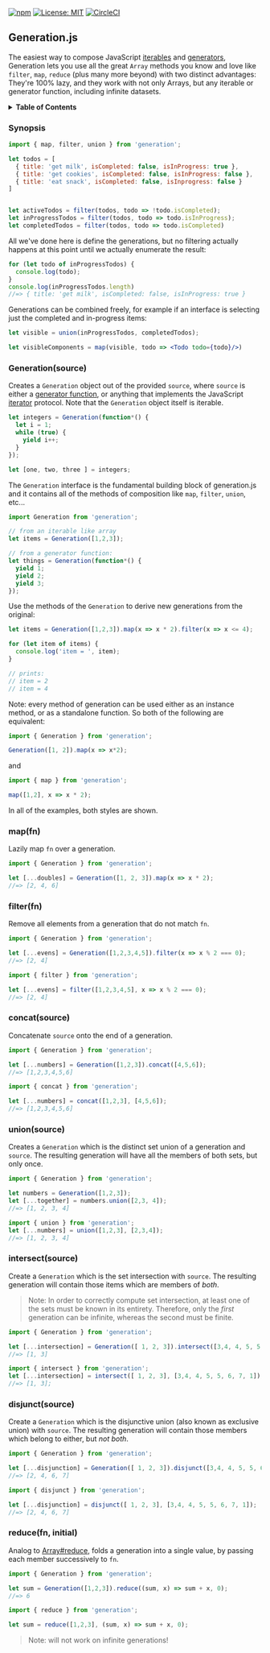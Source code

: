 [![npm](https://img.shields.io/npm/v/generation.svg)](https://www.npmjs.com/package/generation)
[![License: MIT](https://img.shields.io/badge/License-MIT-yellow.svg)](https://opensource.org/licenses/MIT)
[![CircleCI](https://circleci.com/gh/cowboyd/generation.js.svg?style=shield)](https://circleci.com/gh/cowboyd/generation.js)

## Generation.js

The easiest way to compose JavaScript [iterables][1] and
[generators][2], Generation lets you use all the great `Array` methods you
know and love like `filter`, `map`, `reduce` (plus many more beyond)
with two distinct advantages: They're 100% lazy, and they work with
not only Arrays, but any iterable or generator function, including
infinite datasets.

<details>
  <summary><strong>Table of Contents</strong></summary>
<!-- toc -->

- [Synopsis](#synopsis)
- [Generation](#generationsource)
- [map](#mapfn)
- [filter](#filterfn)
- [concat](#concatsource)
- [union](#unionsource)
- [intersect](#intersectsource)
- [disjunct](#disjunctsource)
- [reduce](#reducefninitial)

<!-- tocstop -->
</details>

### Synopsis

``` javascript
import { map, filter, union } from 'generation';

let todos = [
  { title: 'get milk', isCompleted: false, isInProgress: true },
  { title: 'get cookies', isCompleted: false, isInProgress: false },
  { title: 'eat snack', isCompleted: false, isInprogress: false }
]


let activeTodos = filter(todos, todo => !todo.isCompleted);
let inProgressTodos = filter(todos, todo => todo.isInProgress);
let completedTodos = filter(todos, todo => todo.isCompleted)

```

All we've done here is define the generations, but no filtering
actually happens at this point until we actually enumerate the result:


``` javascript
for (let todo of inProgressTodos) {
  console.log(todo);
}
console.log(inProgressTodos.length)
//=> { title: 'get milk', isCompleted: false, isInProgress: true }
```

Generations can be combined freely, for example if an interface is
selecting just the completed and in-progress items:

``` jsx
let visible = union(inProgressTodos, completedTodos);

let visibleComponents = map(visible, todo => <Todo todo={todo}/>)
```

### Generation(source)

Creates a `Generation` object out of the provided `source`, where
`source` is either a [generator function][2], or anything that
implements the JavaScript [iterator][1] protocol. Note that the
`Generation` object itself is iterable.

``` javascript
let integers = Generation(function*() {
  let i = 1;
  while (true) {
    yield i++;
  }
});

let [one, two, three ] = integers;
```

The `Generation` interface is the fundamental building block of
generation.js and it contains all of the methods of composition like
`map`, `filter`, `union`, etc...


``` javascript
import Generation from 'generation';

// from an iterable like array
let items = Generation([1,2,3]);

// from a generator function:
let things = Generation(function*() {
  yield 1;
  yield 2;
  yield 3;
});

```

Use the methods of the `Generation` to derive new generations from the original:

``` javascript
let items = Generation([1,2,3]).map(x => x * 2).filter(x => x <= 4);

for (let item of items) {
  console.log('item = ', item);
}

// prints:
// item = 2
// item = 4
```

Note: every method of generation can be used either as an instance method, or as
a standalone function. So both of the following are equivalent:

``` javascript
import { Generation } from 'generation';

Generation([1, 2]).map(x => x*2);
```

and

``` javascript
import { map } from 'generation';

map([1,2], x => x * 2);
```

In all of the examples, both styles are shown.

### map(fn)

Lazily map `fn` over a generation.

``` javascript
import { Generation } from 'generation';

let [...doubles] = Generation([1, 2, 3]).map(x => x * 2);
//=> [2, 4, 6]
```

### filter(fn)

Remove all elements from a generation that do not match `fn`.

``` javascript
import { Generation } from 'generation';

let [...evens] = Generation([1,2,3,4,5]).filter(x => x % 2 === 0);
//=> [2, 4]
```

``` javascript
import { filter } from 'generation';

let [...evens] = filter([1,2,3,4,5], x => x % 2 === 0);
//=> [2, 4]
```

### concat(source)

Concatenate `source` onto the end of a generation.

``` javascript
import { Generation } from 'generation';

let [...numbers] = Generation([1,2,3]).concat([4,5,6]);
//=> [1,2,3,4,5,6]
```

``` javascript
import { concat } from 'generation';

let [...numbers] = concat([1,2,3], [4,5,6]);
//=> [1,2,3,4,5,6]
```

### union(source)

Creates a `Generation` which is the distinct set union of a generation and
`source`. The resulting generation will have all the members of both sets,
but only once.

``` javascript
import { Generation } from 'generation';

let numbers = Generation([1,2,3]);
let [...together] = numbers.union([2,3, 4]);
//=> [1, 2, 3, 4]
```

``` javascript
import { union } from 'generation';
let [...numbers] = union([1,2,3], [2,3,4]);
//=> [1, 2, 3, 4]
```

### intersect(source)

Create a `Generation` which is the set intersection with `source`. The
resulting generation will contain those items which are members of
_both_.

> Note: In order to correctly compute set intersection, at least one
> of the sets must be known in its entirety. Therefore, only the
> _first_ generation can be infinite, whereas the second must be finite.

``` javascript
import { Generation } from 'generation';

let [...intersection] = Generation([ 1, 2, 3]).intersect([3,4, 4, 5, 5, 6, 7, 1]);
//=> [1, 3]
```

``` javascript
import { intersect } from 'generation';
let [...intersection] = intersect([ 1, 2, 3], [3,4, 4, 5, 5, 6, 7, 1]);
//=> [1, 3];
```

### disjunct(source)

Create a `Generation` which is the disjunctive union (also known as
exclusive union) with `source`. The resulting generation will contain
those members which belong to either, but _not both_.


``` javascript
import { Generation } from 'generation';

let [...disjunction] = Generation([ 1, 2, 3]).disjunct([3,4, 4, 5, 5, 6, 7, 1]);
//=> [2, 4, 6, 7]
```

``` javascript
import { disjunct } from 'generation';

let [...disjunction] = disjunct([ 1, 2, 3], [3,4, 4, 5, 5, 6, 7, 1]);
//=> [2, 4, 6, 7]
```

### reduce(fn, initial)

Analog to [Array#reduce][3], folds a generation into a single value,
by passing each member successively to `fn`.

``` javascript
import { Generation } from 'generation';

let sum = Generation([1,2,3]).reduce((sum, x) => sum + x, 0);
//=> 6
```

``` javascript
import { reduce } from 'generation';

let sum = reduce([1,2,3], (sum, x) => sum + x, 0);
```

> Note: will not work on infinite generations!

[1]: https://developer.mozilla.org/en-US/docs/Web/JavaScript/Reference/Iteration_protocols#The_iterable_protocol
[2]: https://developer.mozilla.org/en-US/docs/Web/JavaScript/Reference/Global_GeneratorFunction/Objects
[3]: https://developer.mozilla.org/en-US/docs/Web/JavaScript/Reference/Global_Objects/Array/Reduce

